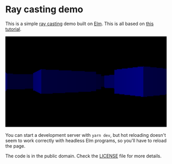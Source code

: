 # Ray casting demo

This is a simple [ray casting](https://en.wikipedia.org/wiki/Ray_casting) demo
built on [Elm](https://elm-lang.org/). This is all based on
[this tutorial](https://lodev.org/cgtutor/raycasting.html).

![Screenshot](screenshot.png)

You can start a development server with `yarn dev`, but hot reloading doesn't
seem to work correctly with headless Elm programs, so you'll have to reload
the page.

The code is in the public domain. Check the [LICENSE](LICENSE) file for more
details.
